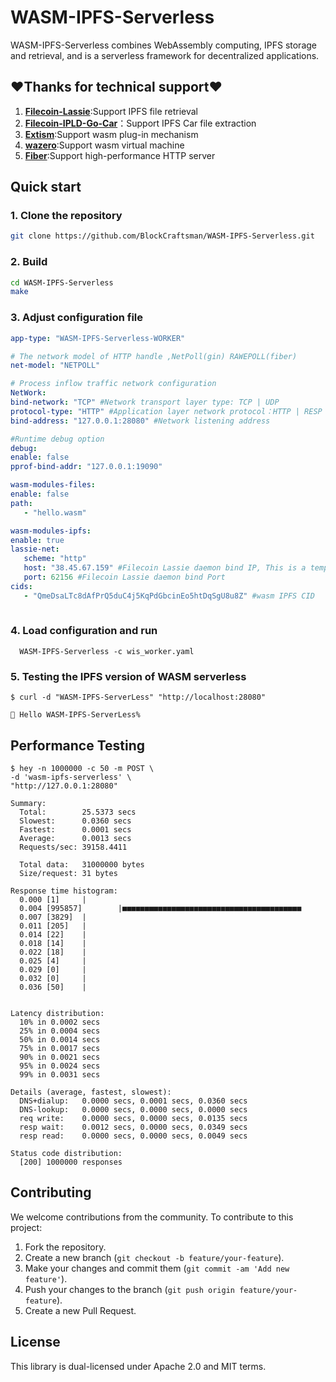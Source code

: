# WASM-IPFS-Serverless

WASM-IPFS-Serverless combines WebAssembly computing, IPFS storage and retrieval, and is a serverless framework for decentralized applications.

## ❤️Thanks for technical support❤️
1. [**Filecoin-Lassie**](https://github.com/filecoin-project/lassie/):Support IPFS file retrieval
2. [**Filecoin-IPLD-Go-Car**](https://github.com/ipld/go-car)：Support IPFS Car file extraction
3. [**Extism**](https://github.com/extism/extism):Support wasm plug-in mechanism
4. [**wazero**](https://github.com/tetratelabs/wazero):Support wasm virtual machine
5. [**Fiber**](https://github.com/gofiber/fiber):Support high-performance HTTP server

## Quick start

### 1. Clone the repository
   ```bash
   git clone https://github.com/BlockCraftsman/WASM-IPFS-Serverless.git
   ```

### 2. Build
   ```bash
   cd WASM-IPFS-Serverless
   make
   ```
### 3. Adjust configuration file
   ```yaml
   app-type: "WASM-IPFS-Serverless-WORKER"

   # The network model of HTTP handle ,NetPoll(gin) RAWEPOLL(fiber)
   net-model: "NETPOLL"

   # Process inflow traffic network configuration
   NetWork:
   bind-network: "TCP" #Network transport layer type: TCP | UDP 
   protocol-type: "HTTP" #Application layer network protocol：HTTP | RESP | QUIC
   bind-address: "127.0.0.1:28080" #Network listening address

   #Runtime debug option
   debug:
   enable: false
   pprof-bind-addr: "127.0.0.1:19090"

   wasm-modules-files:
   enable: false
   path:
      - "hello.wasm"

   wasm-modules-ipfs:
   enable: true
   lassie-net:
      scheme: "http"
      host: "38.45.67.159" #Filecoin Lassie daemon bind IP, This is a temporarily available address. When it is unavailable, please visit to install and run daemon. (https://github.com/filecoin-project/lassie?tab=readme-ov-file#http-api)
      port: 62156 #Filecoin Lassie daemon bind Port
   cids:
      - "QmeDsaLTc8dAfPrQ5duC4j5KqPdGbcinEo5htDqSgU8u8Z" #wasm IPFS CID
      
   ```
### 4. Load configuration and run
 ```shell
   WASM-IPFS-Serverless -c wis_worker.yaml
 ```

### 5. Testing the IPFS version of WASM serverless

```shell
$ curl -d "WASM-IPFS-ServerLess" "http://localhost:28080"

👋 Hello WASM-IPFS-ServerLess%

```

## Performance Testing

```shell
$ hey -n 1000000 -c 50 -m POST \ 
-d 'wasm-ipfs-serverless' \
"http://127.0.0.1:28080"

Summary:
  Total:        25.5373 secs
  Slowest:      0.0360 secs
  Fastest:      0.0001 secs
  Average:      0.0013 secs
  Requests/sec: 39158.4411
  
  Total data:   31000000 bytes
  Size/request: 31 bytes

Response time histogram:
  0.000 [1]     |
  0.004 [995857]        |■■■■■■■■■■■■■■■■■■■■■■■■■■■■■■■■■■■■■■■■
  0.007 [3829]  |
  0.011 [205]   |
  0.014 [22]    |
  0.018 [14]    |
  0.022 [18]    |
  0.025 [4]     |
  0.029 [0]     |
  0.032 [0]     |
  0.036 [50]    |


Latency distribution:
  10% in 0.0002 secs
  25% in 0.0004 secs
  50% in 0.0014 secs
  75% in 0.0017 secs
  90% in 0.0021 secs
  95% in 0.0024 secs
  99% in 0.0031 secs

Details (average, fastest, slowest):
  DNS+dialup:   0.0000 secs, 0.0001 secs, 0.0360 secs
  DNS-lookup:   0.0000 secs, 0.0000 secs, 0.0000 secs
  req write:    0.0000 secs, 0.0000 secs, 0.0135 secs
  resp wait:    0.0012 secs, 0.0000 secs, 0.0349 secs
  resp read:    0.0000 secs, 0.0000 secs, 0.0049 secs

Status code distribution:
  [200] 1000000 responses
```

## Contributing

We welcome contributions from the community. To contribute to this project:

1. Fork the repository.
2. Create a new branch (`git checkout -b feature/your-feature`).
3. Make your changes and commit them (`git commit -am 'Add new feature'`).
4. Push your changes to the branch (`git push origin feature/your-feature`).
5. Create a new Pull Request.


## License

This library is dual-licensed under Apache 2.0 and MIT terms.
